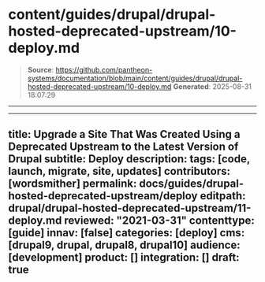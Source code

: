 # content/guides/drupal/drupal-hosted-deprecated-upstream/10-deploy.md

> **Source**: https://github.com/pantheon-systems/documentation/blob/main/content/guides/drupal/drupal-hosted-deprecated-upstream/10-deploy.md
> **Generated**: 2025-08-31 18:07:29

---

---
title: Upgrade a Site That Was Created Using a Deprecated Upstream to the Latest Version of Drupal
subtitle: Deploy
description: 
tags: [code, launch, migrate, site, updates]
contributors: [wordsmither]
permalink: docs/guides/drupal-hosted-deprecated-upstream/deploy
editpath: drupal/drupal-hosted-deprecated-upstream/11-deploy.md
reviewed: "2021-03-31"
contenttype: [guide]
innav: [false]
categories: [deploy]
cms: [drupal9, drupal, drupal8, drupal10]
audience: [development]
product: []
integration: []
draft: true
---

<Partial file="drupal/deploy-live.md" />
